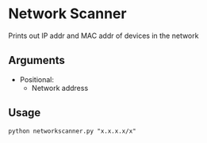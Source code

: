 # Network Scanner
Prints out IP addr and MAC addr of devices in the network

## Arguments 
  - Positional:
    - Network address

## Usage
```
python networkscanner.py "x.x.x.x/x"
```
